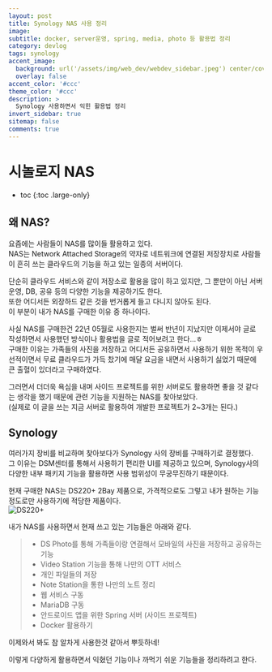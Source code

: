 ```yaml
---
layout: post
title: Synology NAS 사용 정리
image:
subtitle: docker, server운영, spring, media, photo 등 활용법 정리
category: devlog
tags: synology
accent_image: 
  background: url('/assets/img/web_dev/webdev_sidebar.jpeg') center/cover
  overlay: false
accent_color: '#ccc'
theme_color: '#ccc'
description: >
  Synology 사용하면서 익힌 활용법 정리
invert_sidebar: true
sitemap: false
comments: true
---
```


# 시놀로지 NAS

* toc
{:toc .large-only}

## 왜 NAS?
요즘에는 사람들이 NAS를 많이들 활용하고 있다.<br />
NAS는 Network Attached Storage의 약자로 네트워크에 연결된 저장장치로 사람들이 흔히 쓰는 클라우드의 기능을 하고 있는 일종의 서버이다.

단순히 클라우드 서비스와 같이 저장소로 활용을 많이 하고 있지만, 그 뿐만이 아닌 서버 운영, DB, 공유 등의 다양한 기능을 제공하기도 한다. <br />
또한 어디서든 외장하드 같은 것을 번거롭게 들고 다니지 않아도 된다. <br />
이 부분이 내가 NAS를 구매한 이유 중 하나이다. <br />

사실 NAS를 구매한건 22년 05월로 사용한지는 벌써 반년이 지났지만 이제서야 글로 작성하면서 사용했던 방식이나 활용법을 글로 적어보려고 한다...ㅎ <br />
구매한 이유는 가족들의 사진을 저장하고 어디서든 공유하면서 사용하기 위한 목적이 우선적이면서 무료 클라우드가 가득 찼기에 매달 요금을 내면서 사용하기 싫었기 때문에 큰 출혈이 있더라고 구매하였다. <br />

그러면서 더더욱 욕심을 내며 사이드 프로젝트를 위한 서버로도 활용하면 좋을 것 같다는 생각을 했기 때문에 관련 기능을 지원하는 NAS를 찾아보았다. <br />
(실제로 이 글을 쓰는 지금 서버로 활용하여 개발한 프로젝트가 2~3개는 된다.)

## Synology
여러가지 장비를 비교하며 찾아보다가 Synology 사의 장비를 구매하기로 결정했다. <br />
그 이유는 DSM센터를 통해서 사용하기 편리한 UI를 제공하고 있으며, Synology사의 다양한 내부 패키지 기능을 활용하면 사용 범위성이 무궁무진하기 때문이다. <br />

현재 구매한 NAS는 DS220+ 2Bay 제품으로, 가격적으로도 그렇고 내가 원하는 기능 정도로만 사용하기에 적당한 제품이다. <br />
![DS220+](https://cdn.011st.com/11dims/resize/1000x1000/quality/75/11src/asin/B087ZCBWFH/B.jpg?1669202174482)

내가 NAS를 사용하면서 현재 쓰고 있는 기능들은 아래와 같다. <br />
> - DS Photo를 통해 가족들이랑 연결해서 모바일의 사진을 저장하고 공유하는 기능
> - Video Station 기능을 통해 나만의 OTT 서비스
> - 개인 파일들의 저장
> - Note Station을 통한 나만의 노트 정리
> - 웹 서비스 구동
> - MariaDB 구동
> - 안드로이드 앱을 위한 Spring 서버 (사이드 프로젝트)
> - Docker 활용하기

이제와서 봐도 참 알차게 사용한것 같아서 뿌듯하네! <br />

이렇게 다양하게 활용하면서 익혔던 기능이나 까먹기 쉬운 기능들을 정리하려고 한다. <br />